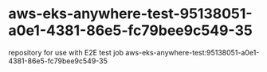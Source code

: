 # aws-eks-anywhere-test-95138051-a0e1-4381-86e5-fc79bee9c549-35
repository for use with E2E test job aws-eks-anywhere-test:95138051-a0e1-4381-86e5-fc79bee9c549-35
